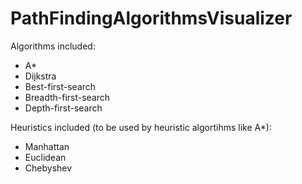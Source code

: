 # PathFindingAlgorithmsVisualizer

Algorithms included:
  - A*
  - Dijkstra
  - Best-first-search
  - Breadth-first-search
  - Depth-first-search
  
  Heuristics included (to be used by heuristic algortihms like A*): 
   - Manhattan
   - Euclidean
   - Chebyshev
   
